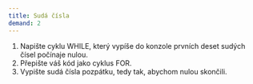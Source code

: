 ```yaml
---
title: Sudá čísla
demand: 2
---
```


1. Napište cyklu WHILE, který vypíše do konzole prvních deset sudých čísel počínaje nulou.
1. Přepište váš kód jako cyklus FOR.
1. Vypište sudá čísla pozpátku, tedy tak, abychom nulou skončili.
